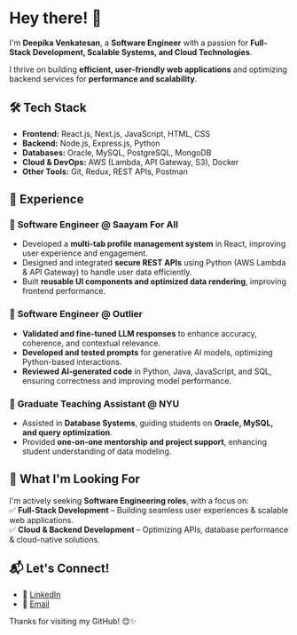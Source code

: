 # Hey there! 👋  

I'm **Deepika Venkatesan**, a **Software Engineer** with a passion for **Full-Stack Development, Scalable Systems, and Cloud Technologies**.  

I thrive on building **efficient, user-friendly web applications** and optimizing backend services for **performance and scalability**.

## 🛠️ Tech Stack  
- **Frontend:** React.js, Next.js, JavaScript, HTML, CSS  
- **Backend:** Node.js, Express.js, Python  
- **Databases:** Oracle, MySQL, PostgreSQL, MongoDB  
- **Cloud & DevOps:** AWS (Lambda, API Gateway, S3), Docker  
- **Other Tools:** Git, Redux, REST APIs, Postman  

## 💼 Experience  
### 🔹 **Software Engineer @ Saayam For All**  
- Developed a **multi-tab profile management system** in React, improving user experience and engagement.  
- Designed and integrated **secure REST APIs** using Python (AWS Lambda & API Gateway) to handle user data efficiently.  
- Built **reusable UI components and optimized data rendering**, improving frontend performance.  

### 🔹 **Software Engineer @ Outlier**  
- **Validated and fine-tuned LLM responses** to enhance accuracy, coherence, and contextual relevance.  
- **Developed and tested prompts** for generative AI models, optimizing Python-based interactions.  
- **Reviewed AI-generated code** in Python, Java, JavaScript, and SQL, ensuring correctness and improving model performance.
  
### 🔹 **Graduate Teaching Assistant @ NYU**  
- Assisted in **Database Systems**, guiding students on **Oracle, MySQL, and query optimization**.  
- Provided **one-on-one mentorship and project support**, enhancing student understanding of data modeling.  

## 🚀 What I'm Looking For  
I'm actively seeking **Software Engineering roles**, with a focus on:  
✅ **Full-Stack Development** – Building seamless user experiences & scalable web applications.  
✅ **Cloud & Backend Development** – Optimizing APIs, database performance & cloud-native solutions.  

## 📬 Let's Connect!  
- 💼 [LinkedIn](http://linkedin.com/in/deepika-venkatesan)  
- 📧 [Email](mailto:dv2260@nyu.edu)  

Thanks for visiting my GitHub! 😊✨  
